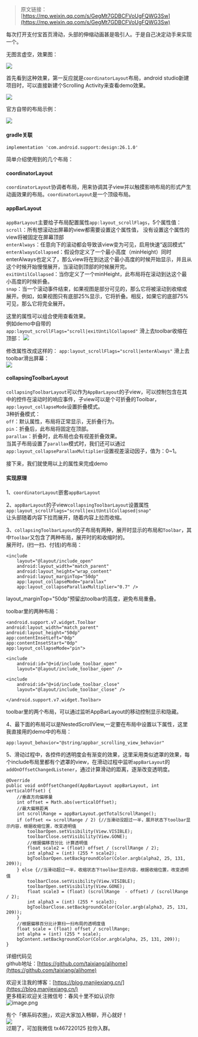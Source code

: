 >原文链接：[https://mp.weixin.qq.com/s/GegMt7GDBCFVoUgFQWG3Sw](https://mp.weixin.qq.com/s/GegMt7GDBCFVoUgFQWG3Sw)

每次打开支付宝首页滑动，头部的伸缩动画甚是吸引人。于是自己决定动手来实现一个。    

无图言虚空，效果图：  

![](https://user-gold-cdn.xitu.io/2018/7/8/164782ba281bee30?w=480&h=289&f=gif&s=1489086)   

首先看到这种效果，第一反应就是`coordinatorLayout`布局，android studio新建项目时，可以直接新建个Scrolling Activity来查看demo效果。  

![](https://user-gold-cdn.xitu.io/2018/7/7/16472cb3bf607b71?w=855&h=500&f=jpeg&s=50655)   

官方自带的布局示例：   

![](https://user-gold-cdn.xitu.io/2018/7/7/164731a43c97bb42?w=480&h=348&f=gif&s=2036139)

#### gradle关联
```
implementation 'com.android.support:design:26.1.0'
```
简单介绍使用到的几个布局：    
#### coordinatorLayout
`coordinatorLayout`协调者布局，用来协调其子view并以触摸影响布局的形式产生动画效果的布局。`coordinatorLayout`是一个顶级布局。  
#### appBarLayout
`appBarLayout`主要给子布局配置属性`app:layout_scrollFlags`，5个属性值：  
`scroll`：所有想滚动出屏幕的view都需要设置这个属性值， 没有设置这个属性的view将被固定在屏幕顶部    
`enterAlways`：任意向下的滚动都会导致该view变为可见，启用快速“返回模式”   
`enterAlwaysCollapsed`：假设你定义了一个最小高度（minHeight）同时enterAlways也定义了，那么view将在到达这个最小高度的时候开始显示，并且从这个时候开始慢慢展开，当滚动到顶部的时候展开完。   
`exitUntilCollapsed`：当你定义了一个minHeight，此布局将在滚动到达这个最小高度的时候折叠。   
`snap`：当一个滚动事件结束，如果视图是部分可见的，那么它将被滚动到收缩或展开。例如，如果视图只有底部25%显示，它将折叠。相反，如果它的底部75%可见，那么它将完全展开。  

这里的属性可以组合使用查看效果。  
例如demo中自带的   
`app:layout_scrollFlags="scroll|exitUntilCollapsed"` 滑上去toolbar收缩在顶部：
![](https://user-gold-cdn.xitu.io/2018/7/7/164731c1208b4bc8?w=522&h=236&f=jpeg&s=42140)   

修改属性改成这样的：
`app:layout_scrollFlags="scroll|enterAlways"` 滑上去toolbar滑出屏幕：  
![](https://user-gold-cdn.xitu.io/2018/7/7/164731f4bd74035b?w=544&h=262&f=jpeg&s=55379)   

#### collapsingToolbarLayout
`collapsingToolbarLayout`可以作为`AppBarLayout`的子view，可以控制包含在其中的控件在滚动时的响应事件，子view可以是个可折叠的Toolbar，`app:layout_collapseMode`设置折叠模式。  
3种折叠模式：  
`off`：默认属性，布局将正常显示，无折叠行为。   
`pin`：折叠后，此布局将固定在顶部。   
`parallax`：折叠时，此布局也会有视差折叠效果。   
当其子布局设置了`parallax`模式时，我们还可以通过`app:layout_collapseParallaxMultiplier`设置视差滚动因子，值为：0~1。  


接下来，我们就使用以上的属性来完成demo  
#### 实现原理
1、`coordinatorLayout`嵌套`appBarLayout`   

2、`appBarLayout`的子view`collapsingToolbarLayout`设置属性   
`app:layout_scrollFlags="scroll|exitUntilCollapsed|snap"`    
让头部随着内容下拉而展开，随着内容上拉而收缩。  

3、`collapsingToolbarLayout`的子布局有两种，展开时显示的布局和`Toolbar`，其中`Toolbar`又包含了两种布局，展开时的和收缩时的。  
展开时，(扫一扫、付钱)的布局：
```
<include
    layout="@layout/include_open"
    android:layout_width="match_parent"
    android:layout_height="wrap_content"
    android:layout_marginTop="50dp"
    app:layout_collapseMode="parallax"
    app:layout_collapseParallaxMultiplier="0.7" />
```
layout_marginTop="50dp"预留出toolbar的高度，避免布局重叠。  

toolbar里的两种布局：
```
<android.support.v7.widget.Toolbar
android:layout_width="match_parent"
android:layout_height="50dp"
app:contentInsetLeft="0dp"
app:contentInsetStart="0dp"
app:layout_collapseMode="pin">

<include
    android:id="@+id/include_toolbar_open"
    layout="@layout/include_toolbar_open" />

<include
    android:id="@+id/include_toolbar_close"
    layout="@layout/include_toolbar_close" />

</android.support.v7.widget.Toolbar>
```
toolbar里的两个布局，可以通过监听AppBarLayout的移动控制显示和隐藏。  

4、最下面的布局可以是NestedScrollView,一定要在布局中设置以下属性，这里我直接用的demo中的布局：
```
app:layout_behavior="@string/appbar_scrolling_view_behavior"
```
5、滑动过程中，各控件的透明度会有渐变的效果，这里采用类似遮罩的效果，每个include布局里都有个遮罩的view，在滑动过程中监听`appBarLayout`的`addOnOffsetChangedListener`，通过计算滑动的距离，逐渐改变透明度。
```
@Override
public void onOffsetChanged(AppBarLayout appBarLayout, int verticalOffset) {
    //垂直方向偏移量
    int offset = Math.abs(verticalOffset);
    //最大偏移距离
    int scrollRange = appBarLayout.getTotalScrollRange();
    if (offset <= scrollRange / 2) {//当滑动没超过一半，展开状态下toolbar显示内容，根据收缩位置，改变透明值
        toolbarOpen.setVisibility(View.VISIBLE);
        toolbarClose.setVisibility(View.GONE);
        //根据偏移百分比 计算透明值
        float scale2 = (float) offset / (scrollRange / 2);
        int alpha2 = (int) (255 * scale2);
        bgToolbarOpen.setBackgroundColor(Color.argb(alpha2, 25, 131, 209));
    } else {//当滑动超过一半，收缩状态下toolbar显示内容，根据收缩位置，改变透明值
        toolbarClose.setVisibility(View.VISIBLE);
        toolbarOpen.setVisibility(View.GONE);
        float scale3 = (float) (scrollRange  - offset) / (scrollRange / 2);
        int alpha3 = (int) (255 * scale3);
        bgToolbarClose.setBackgroundColor(Color.argb(alpha3, 25, 131, 209));
    }
    //根据偏移百分比计算扫一扫布局的透明度值
    float scale = (float) offset / scrollRange;
    int alpha = (int) (255 * scale);
    bgContent.setBackgroundColor(Color.argb(alpha, 25, 131, 209));
}
```
详细代码见  
github地址：[https://github.com/taixiang/alihome](https://github.com/taixiang/alihome)  

欢迎关注我的博客：[https://blog.manjiexiang.cn/](https://blog.manjiexiang.cn/)  
更多精彩欢迎关注微信号：春风十里不如认识你  
![image.png](https://upload-images.jianshu.io/upload_images/7569533-cfeb1f55473a2143.png?imageMogr2/auto-orient/strip%7CimageView2/2/w/1240)  

有个「佛系码农圈」，欢迎大家加入畅聊，开心就好！  
![](https://user-gold-cdn.xitu.io/2018/7/8/16478099583f8ec2?w=185&h=250&f=jpeg&s=35412)   
过期了，可加我微信 tx467220125 拉你入群。
